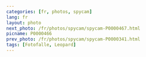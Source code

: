 ```yaml
---
categories: [fr, photos, spycam]
lang: fr
layout: photo
next_photo: /fr/photos/spycam/spycam-P0000467.html
picname: P0000466
prev_photo: /fr/photos/spycam/spycam-P0000341.html
tags: [Fotofalle, Leopard]
---
```

